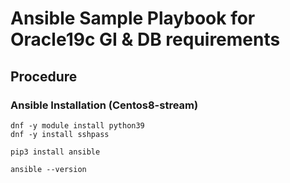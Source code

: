 # Ansible Sample Playbook for Oracle19c GI & DB requirements

## Procedure
### Ansible Installation (Centos8-stream)

```:
dnf -y module install python39
dnf -y install sshpass

pip3 install ansible

ansible --version
```

